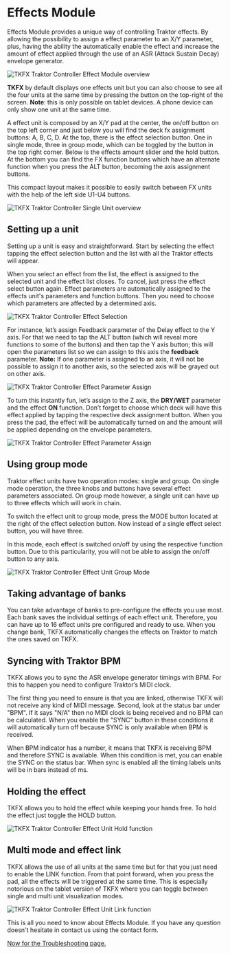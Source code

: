 # Effects Module

Effects Module provides a unique way of controlling Traktor effects. By allowing the possibility to assign a effect parameter to an X/Y parameter, plus, having the ability the automatically enable the effect and increase the amount of effect applied through the use of an ASR (Attack Sustain Decay) envelope generator.

![TKFX Traktor Controller Effect Module overview](https://www.imaginando.pt/images/products/tkfx/help/tkfx_effects_module_overview.png)

**TKFX** by default displays one effects unit but you can also choose to see all the four units at the same time by pressing the button on the top-right of the screen.
**Note**: this is only possible on tablet devices. A phone device can only show one unit at the same time.

A effect unit is composed by an X/Y pad at the center, the on/off button on the top left corner and just below you will find the deck fx assignment buttons: A, B, C, D. At the top, there is the effect selection button. One in single mode, three in group mode, which can be toggled by the button in the top right corner. Below is the effects amount slider and the hold button. At the bottom you can find the FX function buttons which have an alternate function when you press the ALT button, becoming the axis assignment buttons.

This compact layout makes it possible to easily switch between FX units with the help of the left side U1-U4 buttons.

![TKFX Traktor Controller Single Unit overview](https://www.imaginando.pt/images/products/tkfx/help/tkfx_effects_module_single_unit.png)

## Setting up a unit

Setting up a unit is easy and straightforward. Start by selecting the effect tapping the effect selection button and the list with all the Traktor effects will appear.

When you select an effect from the list, the effect is assigned to the selected unit and the effect list closes. To cancel, just press the effect select button again. Effect parameters are automatically assigned to the effects unit's parameters and function buttons. Then you need to choose which parameters are affected by a determined axis.

![TKFX Traktor Controller Effect Selection](https://www.imaginando.pt/images/products/tkfx/help/tkfx_traktor_controller_effect_selection.png)

For instance, let’s assign Feedback parameter of the Delay effect to the Y axis. For that we need to tap the ALT button (which will reveal more functions to some of the buttons) and then tap the Y axis button; this will open the parameters list so we can assign to this axis the **feedback** parameter.
**Note:** If one parameter is assigned to an axis, it will not be possible to assign it to another axis, so the selected axis will be grayed out on other axis.

![TKFX Traktor Controller Effect Parameter Assign](https://www.imaginando.pt/images/products/tkfx/help/tkfx_traktor_controller_effect_parameter_assign.png)

To turn this instantly fun, let’s assign to the Z axis, the **DRY/WET** parameter and the effect **ON** function. Don’t forget to choose which deck will have this effect applied by tapping the respective deck assignment button. When you press the pad, the effect will be automatically turned on and the amount will be applied depending on the envelope parameters.

![TKFX Traktor Controller Effect Parameter Assign](https://www.imaginando.pt/images/products/tkfx/help/tkfx_traktor_controller_effect_parameter_assign_1.png)

## Using group mode

Traktor effect units have two operation modes: single and group. On single mode operation, the three knobs and buttons have several effect parameters associated. On group mode however, a single unit can have up to three effects which will work in chain.

To switch the effect unit to group mode, press the MODE button located at the right of the effect selection button. Now instead of a single effect select button, you will have three.

In this mode, each effect is switched on/off by using the respective function button. Due to this particularity, you will not be able to assign the on/off button to any axis.

![TKFX Traktor Controller Effect Unit Group Mode](https://www.imaginando.pt/images/products/tkfx/help/tkfx_traktor_controller_effect_unit_group_mode.png)

## Taking advantage of banks

You can take advantage of banks to pre-configure the effects you use most. Each bank saves the individual settings of each effect unit. Therefore, you can have up to 16 effect units pre configured and ready to use. When you change bank, TKFX automatically changes the effects on Traktor to match the ones saved on TKFX.

## Syncing with Traktor BPM

TKFX allows you to sync the ASR envelope generator timings with BPM. For this to happen you need to configure Traktor’s MIDI clock.

The first thing you need to ensure is that you are linked, otherwise TKFX will not receive any kind of MIDI message. Second, look at the status bar under "BPM". If it says "N/A" then no MIDI clock is being received and no BPM can be calculated. When you enable the "SYNC" button in these conditions it will automatically turn off because SYNC is only available when BPM is received.

When BPM indicator has a number, it means that TKFX is receiving BPM and therefore SYNC is available. When this condition is met, you can enable the SYNC on the status bar. When sync is enabled all the timing labels units will be in bars instead of ms.

## Holding the effect

TKFX allows you to hold the effect while keeping your hands free. To hold the effect just toggle the HOLD button.

![TKFX Traktor Controller Effect Unit Hold function](https://www.imaginando.pt/images/products/tkfx/help/tkfx_traktor_controller_effect_unit_hold_function.png)

## Multi mode and effect link

TKFX allows the use of all units at the same time but for that you just need to enable the LINK function. From that point forward, when you press the pad, all the effects will be triggered at the same time. This is especially notorious on the tablet version of TKFX where you can toggle between single and multi unit visualization modes.

![TKFX Traktor Controller Effect Unit Link function](https://www.imaginando.pt/images/products/tkfx/help/tkfx_traktor_controller_effect_unit_link_function.png)

This is all you need to know about Effects Module. If you have any question doesn't hesitate in contact us using the contact form.

[Now for the Troubleshooting page.](https://www.imaginando.pt/products/tkfx/help/troubleshooting)
